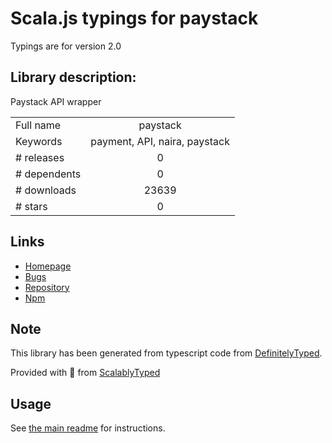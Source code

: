 
# Scala.js typings for paystack

Typings are for version 2.0

## Library description:
Paystack API wrapper

|                    |                 |
| ------------------ | :-------------: |
| Full name          | paystack |
| Keywords           | payment, API, naira, paystack |
| # releases         | 0 |
| # dependents       | 0 |
| # downloads        | 23639 |
| # stars            | 0 |

## Links
- [Homepage](https://github.com/kehers/paystack)
- [Bugs](https://github.com/kehers/paystack/issues)
- [Repository](https://github.com/kehers/paystack)
- [Npm](https://www.npmjs.com/package/paystack)
    


## Note
This library has been generated from typescript code from [DefinitelyTyped](https://definitelytyped.org).

Provided with :purple_heart: from [ScalablyTyped](https://github.com/oyvindberg/ScalablyTyped)

## Usage
See [the main readme](../../readme.md) for instructions.


